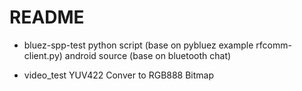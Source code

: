 README
=======
- bluez-spp-test
  python script (base on pybluez example rfcomm-client.py)
  android source (base on bluetooth chat)
  
- video_test
  YUV422 Conver to RGB888 Bitmap   
